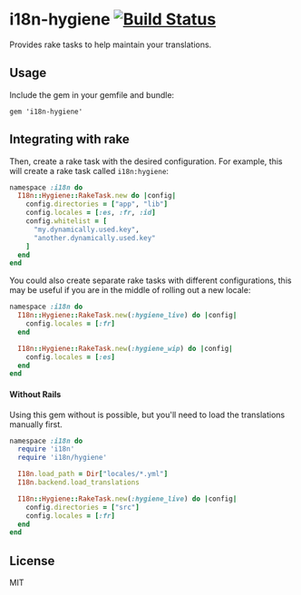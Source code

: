 # i18n-hygiene [![Build Status](https://travis-ci.org/conversation/i18n-hygiene.svg?branch=master)](https://travis-ci.org/conversation/i18n-hygiene)

Provides rake tasks to help maintain your translations.

## Usage

Include the gem in your gemfile and bundle:

`gem 'i18n-hygiene'`

## Integrating with rake

Then, create a rake task with the desired configuration. For example, this will create a rake task called `i18n:hygiene`:

```ruby
namespace :i18n do
  I18n::Hygiene::RakeTask.new do |config|
    config.directories = ["app", "lib"]
    config.locales = [:es, :fr, :id]
    config.whitelist = [
      "my.dynamically.used.key",
      "another.dynamically.used.key"
    ]
  end
end

```

You could also create separate rake tasks with different configurations, this may be useful if you are in the middle of rolling out a new locale:
```ruby
namespace :i18n do
  I18n::Hygiene::RakeTask.new(:hygiene_live) do |config|
    config.locales = [:fr]
  end

  I18n::Hygiene::RakeTask.new(:hygiene_wip) do |config|
    config.locales = [:es]
  end
end
```

#### Without Rails

Using this gem without is possible, but you'll need to load the translations manually first.

```ruby
namespace :i18n do
  require 'i18n'
  require 'i18n/hygiene'

  I18n.load_path = Dir["locales/*.yml"]
  I18n.backend.load_translations

  I18n::Hygiene::RakeTask.new(:hygiene_live) do |config|
    config.directories = ["src"]
    config.locales = [:fr]
  end
end
```

## License

MIT
